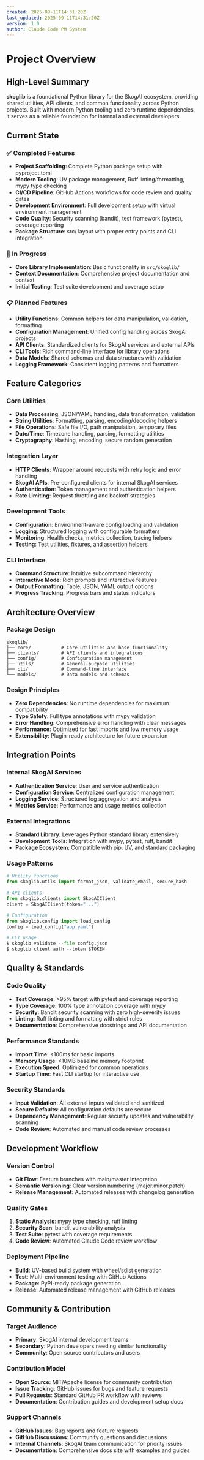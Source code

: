 ```yaml
---
created: 2025-09-11T14:31:20Z
last_updated: 2025-09-11T14:31:20Z
version: 1.0
author: Claude Code PM System
---
```


# Project Overview

## High-Level Summary

**skoglib** is a foundational Python library for the SkogAI ecosystem, providing shared utilities, API clients, and common functionality across Python projects. Built with modern Python tooling and zero runtime dependencies, it serves as a reliable foundation for internal and external developers.

## Current State

### ✅ Completed Features
- **Project Scaffolding**: Complete Python package setup with pyproject.toml
- **Modern Tooling**: UV package management, Ruff linting/formatting, mypy type checking
- **CI/CD Pipeline**: GitHub Actions workflows for code review and quality gates
- **Development Environment**: Full development setup with virtual environment management
- **Code Quality**: Security scanning (bandit), test framework (pytest), coverage reporting
- **Package Structure**: src/ layout with proper entry points and CLI integration

### 🔄 In Progress
- **Core Library Implementation**: Basic functionality in `src/skoglib/`
- **Context Documentation**: Comprehensive project documentation and context
- **Initial Testing**: Test suite development and coverage setup

### 📋 Planned Features
- **Utility Functions**: Common helpers for data manipulation, validation, formatting
- **Configuration Management**: Unified config handling across SkogAI projects
- **API Clients**: Standardized clients for SkogAI services and external APIs
- **CLI Tools**: Rich command-line interface for library operations
- **Data Models**: Shared schemas and data structures with validation
- **Logging Framework**: Consistent logging patterns and formatters

## Feature Categories

### Core Utilities
- **Data Processing**: JSON/YAML handling, data transformation, validation
- **String Utilities**: Formatting, parsing, encoding/decoding helpers
- **File Operations**: Safe file I/O, path manipulation, temporary files
- **Date/Time**: Timezone handling, parsing, formatting utilities
- **Cryptography**: Hashing, encoding, secure random generation

### Integration Layer
- **HTTP Clients**: Wrapper around requests with retry logic and error handling
- **SkogAI APIs**: Pre-configured clients for internal SkogAI services  
- **Authentication**: Token management and authentication helpers
- **Rate Limiting**: Request throttling and backoff strategies

### Development Tools
- **Configuration**: Environment-aware config loading and validation
- **Logging**: Structured logging with configurable formatters
- **Monitoring**: Health checks, metrics collection, tracing helpers
- **Testing**: Test utilities, fixtures, and assertion helpers

### CLI Interface
- **Command Structure**: Intuitive subcommand hierarchy
- **Interactive Mode**: Rich prompts and interactive features
- **Output Formatting**: Table, JSON, YAML output options
- **Progress Tracking**: Progress bars and status indicators

## Architecture Overview

### Package Design
```
skoglib/
├── core/           # Core utilities and base functionality
├── clients/        # API clients and integrations
├── config/         # Configuration management
├── utils/          # General-purpose utilities
├── cli/            # Command-line interface
└── models/         # Data models and schemas
```

### Design Principles
- **Zero Dependencies**: No runtime dependencies for maximum compatibility
- **Type Safety**: Full type annotations with mypy validation
- **Error Handling**: Comprehensive error handling with clear messages
- **Performance**: Optimized for fast imports and low memory usage
- **Extensibility**: Plugin-ready architecture for future expansion

## Integration Points

### Internal SkogAI Services
- **Authentication Service**: User and service authentication
- **Configuration Service**: Centralized configuration management
- **Logging Service**: Structured log aggregation and analysis
- **Metrics Service**: Performance and usage metrics collection

### External Integrations
- **Standard Library**: Leverages Python standard library extensively
- **Development Tools**: Integration with mypy, pytest, ruff, bandit
- **Package Ecosystem**: Compatible with pip, UV, and standard packaging

### Usage Patterns
```python
# Utility functions
from skoglib.utils import format_json, validate_email, secure_hash

# API clients
from skoglib.clients import SkogAIClient
client = SkogAIClient(token="...")

# Configuration
from skoglib.config import load_config
config = load_config("app.yaml")

# CLI usage
$ skoglib validate --file config.json
$ skoglib client auth --token $TOKEN
```

## Quality & Standards

### Code Quality
- **Test Coverage**: >95% target with pytest and coverage reporting
- **Type Coverage**: 100% type annotation coverage with mypy
- **Security**: Bandit security scanning with zero high-severity issues
- **Linting**: Ruff linting and formatting with strict rules
- **Documentation**: Comprehensive docstrings and API documentation

### Performance Standards
- **Import Time**: <100ms for basic imports
- **Memory Usage**: <10MB baseline memory footprint
- **Execution Speed**: Optimized for common operations
- **Startup Time**: Fast CLI startup for interactive use

### Security Standards
- **Input Validation**: All external inputs validated and sanitized
- **Secure Defaults**: All configuration defaults are secure
- **Dependency Management**: Regular security updates and vulnerability scanning
- **Code Review**: Automated and manual code review processes

## Development Workflow

### Version Control
- **Git Flow**: Feature branches with main/master integration
- **Semantic Versioning**: Clear version numbering (major.minor.patch)
- **Release Management**: Automated releases with changelog generation

### Quality Gates
1. **Static Analysis**: mypy type checking, ruff linting
2. **Security Scan**: bandit vulnerability analysis
3. **Test Suite**: pytest with coverage requirements
4. **Code Review**: Automated Claude Code review workflow

### Deployment Pipeline
- **Build**: UV-based build system with wheel/sdist generation
- **Test**: Multi-environment testing with GitHub Actions
- **Package**: PyPI-ready package generation
- **Release**: Automated release management with GitHub releases

## Community & Contribution

### Target Audience
- **Primary**: SkogAI internal development teams
- **Secondary**: Python developers needing similar functionality
- **Community**: Open source contributors and users

### Contribution Model
- **Open Source**: MIT/Apache license for community contribution
- **Issue Tracking**: GitHub issues for bugs and feature requests
- **Pull Requests**: Standard GitHub PR workflow with reviews
- **Documentation**: Contribution guides and development setup docs

### Support Channels
- **GitHub Issues**: Bug reports and feature requests
- **GitHub Discussions**: Community questions and discussions
- **Internal Channels**: SkogAI team communication for priority issues
- **Documentation**: Comprehensive docs site with examples and guides